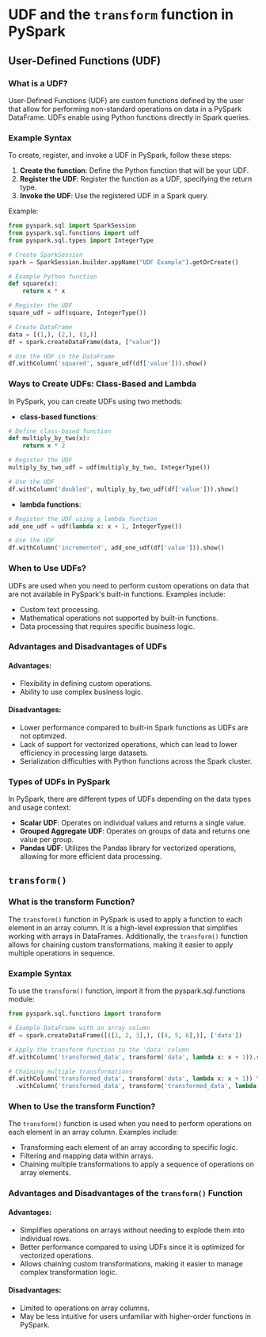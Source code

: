 # UDF and the `transform` function in PySpark

## User-Defined Functions (UDF)

### What is a UDF?
User-Defined Functions (UDF) are custom functions defined by the user that allow for performing non-standard operations on data in a PySpark DataFrame. UDFs enable using Python functions directly in Spark queries.

### Example Syntax
To create, register, and invoke a UDF in PySpark, follow these steps:

1. **Create the function**: Define the Python function that will be your UDF.
2. **Register the UDF**: Register the function as a UDF, specifying the return type.
3. **Invoke the UDF**: Use the registered UDF in a Spark query.

Example:
```python
from pyspark.sql import SparkSession
from pyspark.sql.functions import udf
from pyspark.sql.types import IntegerType

# Create SparkSession
spark = SparkSession.builder.appName("UDF Example").getOrCreate()

# Example Python function
def square(x):
    return x * x

# Register the UDF
square_udf = udf(square, IntegerType())

# Create DataFrame
data = [(1,), (2,), (3,)]
df = spark.createDataFrame(data, ["value"])

# Use the UDF in the DataFrame
df.withColumn('squared', square_udf(df['value'])).show()
```
### Ways to Create UDFs: Class-Based and Lambda

In PySpark, you can create UDFs using two methods: 

- **class-based functions**:
```python
# Define class-based function
def multiply_by_two(x):
    return x * 2

# Register the UDF
multiply_by_two_udf = udf(multiply_by_two, IntegerType())

# Use the UDF
df.withColumn('doubled', multiply_by_two_udf(df['value'])).show()
```
- **lambda functions**:
```python
# Register the UDF using a lambda function
add_one_udf = udf(lambda x: x + 1, IntegerType())

# Use the UDF
df.withColumn('incremented', add_one_udf(df['value'])).show()
```

### When to Use UDFs?

UDFs are used when you need to perform custom operations on data that are not available in PySpark's built-in functions. Examples include:

- Custom text processing.
- Mathematical operations not supported by built-in functions.
- Data processing that requires specific business logic.

### Advantages and Disadvantages of UDFs

#### Advantages:

- Flexibility in defining custom operations.
- Ability to use complex business logic.

#### Disadvantages:

- Lower performance compared to built-in Spark functions as UDFs are not optimized.
- Lack of support for vectorized operations, which can lead to lower efficiency in processing large datasets.
- Serialization difficulties with Python functions across the Spark cluster.

### Types of UDFs in PySpark

In PySpark, there are different types of UDFs depending on the data types and usage context:

- **Scalar UDF**: Operates on individual values and returns a single value.
- **Grouped Aggregate UDF**: Operates on groups of data and returns one value per group.
- **Pandas UDF**: Utilizes the Pandas library for vectorized operations, allowing for more efficient data processing.

## `transform()`

### What is the transform Function?

The `transform()` function in PySpark is used to apply a function to each element in an array column. It is a high-level expression that simplifies working with arrays in DataFrames. Additionally, the `transform()` function allows for chaining custom transformations, making it easier to apply multiple operations in sequence.

### Example Syntax

To use the `transform()` function, import it from the pyspark.sql.functions module:

```python
from pyspark.sql.functions import transform

# Example DataFrame with an array column
df = spark.createDataFrame([([1, 2, 3],), ([4, 5, 6],)], ['data'])

# Apply the transform function to the 'data' column
df.withColumn('transformed_data', transform('data', lambda x: x + 1)).show()

# Chaining multiple transformations
df.withColumn('transformed_data', transform('data', lambda x: x + 1)) \
  .withColumn('transformed_data', transform('transformed_data', lambda x: x * 2)).show()
```
### When to Use the transform Function?

The `transform()` function is used when you need to perform operations on each element in an array column. Examples include:

- Transforming each element of an array according to specific logic.
- Filtering and mapping data within arrays.
- Chaining multiple transformations to apply a sequence of operations on array elements.

### Advantages and Disadvantages of the `transform()` Function

#### Advantages:

- Simplifies operations on arrays without needing to explode them into individual rows.
- Better performance compared to using UDFs since it is optimized for vectorized operations.
- Allows chaining custom transformations, making it easier to manage complex transformation logic.

#### Disadvantages:

- Limited to operations on array columns.
- May be less intuitive for users unfamiliar with higher-order functions in PySpark.